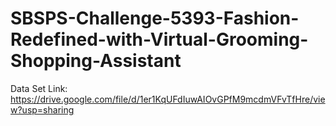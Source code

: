 # SBSPS-Challenge-5393-Fashion-Redefined-with-Virtual-Grooming-Shopping-Assistant

Data Set Link:  https://drive.google.com/file/d/1er1KqUFdIuwAIOvGPfM9mcdmVFvTfHre/view?usp=sharing



